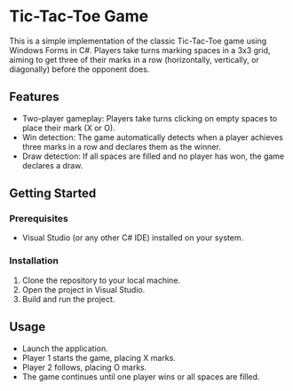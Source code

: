# Tic-Tac-Toe Game

This is a simple implementation of the classic Tic-Tac-Toe game using Windows Forms in C#. Players take turns marking spaces in a 3x3 grid, aiming to get three of their marks in a row (horizontally, vertically, or diagonally) before the opponent does.

## Features

- Two-player gameplay: Players take turns clicking on empty spaces to place their mark (X or O).
- Win detection: The game automatically detects when a player achieves three marks in a row and declares them as the winner.
- Draw detection: If all spaces are filled and no player has won, the game declares a draw.

## Getting Started

### Prerequisites

- Visual Studio (or any other C# IDE) installed on your system.

### Installation

1. Clone the repository to your local machine.
2. Open the project in Visual Studio.
3. Build and run the project.

## Usage

- Launch the application.
- Player 1 starts the game, placing X marks.
- Player 2 follows, placing O marks.
- The game continues until one player wins or all spaces are filled.
